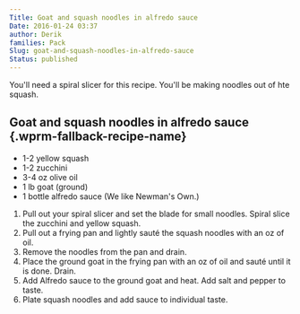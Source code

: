 ```yaml
---
Title: Goat and squash noodles in alfredo sauce
Date: 2016-01-24 03:37
author: Derik
families: Pack
Slug: goat-and-squash-noodles-in-alfredo-sauce
Status: published
---
```


You'll need a spiral slicer for this recipe. You'll be making noodles out of hte squash. <!--WPRM Recipe 128-->

<div class="wprm-fallback-recipe">

Goat and squash noodles in alfredo sauce {.wprm-fallback-recipe-name}
----------------------------------------

<div class="wprm-fallback-recipe-ingredients">

-   1-2 yellow squash
-   1-2 zucchini
-   3-4 oz olive oil
-   1 lb goat (ground)
-   1 bottle alfredo sauce (We like Newman's Own.)

</div>

<div class="wprm-fallback-recipe-instructions">

1.  Pull out your spiral slicer and set the blade for small noodles. Spiral slice the zucchini and yellow squash.
2.  Pull out a frying pan and lightly sauté the squash noodles with an oz of oil.
3.  Remove the noodles from the pan and drain.
4.  Place the ground goat in the frying pan with an oz of oil and sauté until it is done. Drain.
5.  Add Alfredo sauce to the ground goat and heat. Add salt and pepper to taste.
6.  Plate squash noodles and add sauce to individual taste.

</div>

<div class="wprm-fallback-recipe-notes">

</div>

</div>

<!--End WPRM Recipe-->
